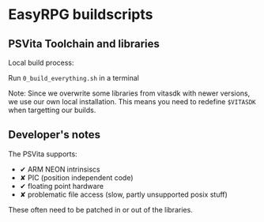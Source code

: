# EasyRPG buildscripts

## PSVita Toolchain and libraries

Local build process:

Run `0_build_everything.sh` in a terminal

Note: Since we overwrite some libraries from vitasdk with newer versions,
we use our own local installation. This means you need to redefine `$VITASDK`
when targetting our builds.

## Developer's notes

The PSVita supports:
- ✔ ARM NEON intrinsiscs
- ✘ PIC (position independent code)
- ✔ floating point hardware
- ✘ problematic file access (slow, partly unsupported posix stuff)

These often need to be patched in or out of the libraries.